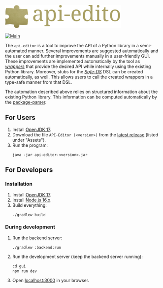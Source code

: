 <img src="img/logo_with_text.svg" alt="logo" height="75">

[![Main](https://github.com/lars-reimann/api-editor/actions/workflows/main.yml/badge.svg)](https://github.com/lars-reimann/api-editor/actions/workflows/main.yml)

The `api-editor` is a tool to improve the API of a Python library in a semi-automated manner. Several improvements are suggested automatically and the user can add further improvements manually in a user-friendly GUI. These improvements are implemented automatically by the tool as [_wrappers_][adapter-pattern] that provide the desired API while internally using the existing Python library. Moreover, stubs for the [_Safe-DS_][safe-ds] DSL can be created automatically, as well. This allows users to call the created wrappers in a type-safe manner from that DSL.

The automation described above relies on structured information about the existing Python library. This information can be computed automatically by the [package-parser][package-parser].

## For Users

1. Install [OpenJDK 17](https://adoptium.net/).
2. Download the file `API-Editor (<version>)` from the [latest release](https://github.com/lars-reimann/api-editor/releases/latest) (listed under "Assets").
3. Run the program:
    ```shell
    java -jar api-editor-<version>.jar
    ```

## For Developers

### Installation

1. Install [OpenJDK 17](https://adoptium.net/).
2. Install [Node.js 16.x](https://nodejs.org/en/).
3. Build everything:
    ```shell
    ./gradlew build
    ```

### During development

1. Run the backend server:
    ```shell
    ./gradlew :backend:run
    ```
2. Run the development server (keep the backend server running):
    ```shell
    cd gui
    npm run dev
    ```
3. Open [localhost:3000](http://localhost:3000) in your browser.

[package-parser]: ./package-parser

[safe-ds]: https://github.com/lars-reimann/safe-data-science
[adapter-pattern]: https://en.wikipedia.org/wiki/Adapter_pattern
